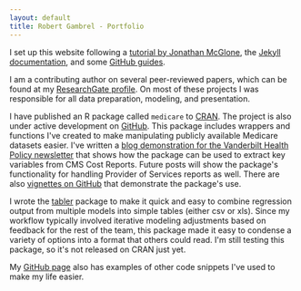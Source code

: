 ```yaml
---
layout: default
title: Robert Gambrel - Portfolio
---
```

I set up this website following a [tutorial by Jonathan McGlone](https:http://jmcglone.com/guides/github-pages/), the [Jekyll documentation](https://jekyllrb.com/docs/usage/), and some [GitHub guides](https://help.github.com/articles/about-github-pages-and-jekyll/).

I am a contributing author on several peer-reviewed papers, which can be found at my [ResearchGate profile](https://www.researchgate.net/profile/Robert_Gambrel). On most of these projects I was responsible for all data preparation, modeling, and presentation.

I have published an R package called `medicare` to [CRAN](https://CRAN.R-project.org/package=medicare). The project is also under active development on [GitHub](https://www.github.com/robertgambrel/medicare). This package includes wrappers and functions I've created to make manipulating publicly available Medicare datasets easier. I've written a [blog demonstration for the Vanderbilt Health Policy newsletter](/blog/2016/12/01/medicare-cost-report-demo) that shows how the package can be used to extract key variables from CMS Cost Reports. Future posts will show the package's functionality for handling Provider of Services reports as well. There are also [vignettes on GitHub](https://github.com/robertgambrel/medicare/tree/master/vignettes) that demonstrate the package's use.

I wrote the [tabler](https://www.github.com/robertgambrel/tabler) package to make it quick and easy to combine regression output from multiple models into simple tables (either csv or xls). Since my workflow typically involved iterative modeling adjustments based on feedback for the rest of the team, this package made it easy to condense a variety of options into a format that others could read. I'm still testing this package, so it's not released on CRAN just yet.

My [GitHub page](https://github.com/robertgambrel) also has examples of other code snippets I've used to make my life easier.
